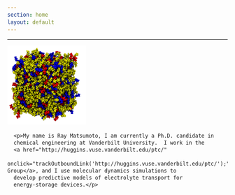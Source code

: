 ```yaml
---
section: home
layout: default
---
```


<div class="hfeed">
 <hr />
 <div class="hentry post no-border">
  <img src="/images/website-image.png" alt="Ray Matsumoto" class="archive-thumbnail home-thumbnail" width="180" height="180" />

   <div class="entry-summary">

      <p>My name is Ray Matsumoto, I am currently a Ph.D. candidate in
      chemical engineering at Vanderbilt University.  I work in the
      <a href="http://huggins.vuse.vanderbilt.edu/ptc/"
      onclick="trackOutboundLink('http://huggins.vuse.vanderbilt.edu/ptc/');">Cummings Group</a>, and I use molecular dynamics simulations to
      develop predictive models of electrolyte transport for
      energy-storage devices.</p>

  </div>
 </div>
</div>
